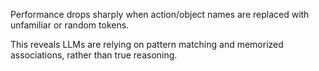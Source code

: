 Performance drops sharply when action/object names are replaced with unfamiliar or random tokens.

This reveals LLMs are relying on pattern matching and memorized associations, rather than true reasoning.